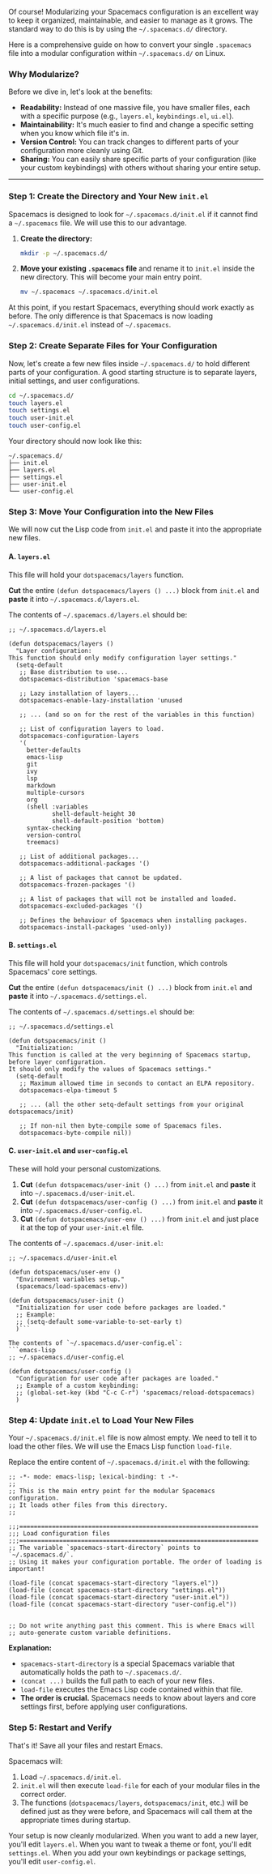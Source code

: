 Of course! Modularizing your Spacemacs configuration is an excellent way to keep it organized, maintainable, and easier to manage as it grows. The standard way to do this is by using the `~/.spacemacs.d/` directory.

Here is a comprehensive guide on how to convert your single `.spacemacs` file into a modular configuration within `~/.spacemacs.d/` on Linux.

### Why Modularize?

Before we dive in, let's look at the benefits:
*   **Readability:** Instead of one massive file, you have smaller files, each with a specific purpose (e.g., `layers.el`, `keybindings.el`, `ui.el`).
*   **Maintainability:** It's much easier to find and change a specific setting when you know which file it's in.
*   **Version Control:** You can track changes to different parts of your configuration more cleanly using Git.
*   **Sharing:** You can easily share specific parts of your configuration (like your custom keybindings) with others without sharing your entire setup.

---

### Step 1: Create the Directory and Your New `init.el`

Spacemacs is designed to look for `~/.spacemacs.d/init.el` if it cannot find a `~/.spacemacs` file. We will use this to our advantage.

1.  **Create the directory:**
    ```bash
    mkdir -p ~/.spacemacs.d/
    ```

2.  **Move your existing `.spacemacs` file** and rename it to `init.el` inside the new directory. This will become your main entry point.
    ```bash
    mv ~/.spacemacs ~/.spacemacs.d/init.el
    ```

At this point, if you restart Spacemacs, everything should work exactly as before. The only difference is that Spacemacs is now loading `~/.spacemacs.d/init.el` instead of `~/.spacemacs`.

### Step 2: Create Separate Files for Your Configuration

Now, let's create a few new files inside `~/.spacemacs.d/` to hold different parts of your configuration. A good starting structure is to separate layers, initial settings, and user configurations.

```bash
cd ~/.spacemacs.d/
touch layers.el
touch settings.el
touch user-init.el
touch user-config.el
```

Your directory should now look like this:
```
~/.spacemacs.d/
├── init.el
├── layers.el
├── settings.el
├── user-init.el
└── user-config.el
```

### Step 3: Move Your Configuration into the New Files

We will now cut the Lisp code from `init.el` and paste it into the appropriate new files.

#### A. `layers.el`
This file will hold your `dotspacemacs/layers` function.

**Cut** the entire `(defun dotspacemacs/layers () ...)` block from `init.el` and **paste** it into `~/.spacemacs.d/layers.el`.

The contents of `~/.spacemacs.d/layers.el` should be:
```emacs-lisp
;; ~/.spacemacs.d/layers.el

(defun dotspacemacs/layers ()
  "Layer configuration:
This function should only modify configuration layer settings."
  (setq-default
   ;; Base distribution to use...
   dotspacemacs-distribution 'spacemacs-base

   ;; Lazy installation of layers...
   dotspacemacs-enable-lazy-installation 'unused

   ;; ... (and so on for the rest of the variables in this function)

   ;; List of configuration layers to load.
   dotspacemacs-configuration-layers
   '(
     better-defaults
     emacs-lisp
     git
     ivy
     lsp
     markdown
     multiple-cursors
     org
     (shell :variables
            shell-default-height 30
            shell-default-position 'bottom)
     syntax-checking
     version-control
     treemacs)

   ;; List of additional packages...
   dotspacemacs-additional-packages '()

   ;; A list of packages that cannot be updated.
   dotspacemacs-frozen-packages '()

   ;; A list of packages that will not be installed and loaded.
   dotspacemacs-excluded-packages '()

   ;; Defines the behaviour of Spacemacs when installing packages.
   dotspacemacs-install-packages 'used-only))
```

#### B. `settings.el`
This file will hold your `dotspacemacs/init` function, which controls Spacemacs' core settings.

**Cut** the entire `(defun dotspacemacs/init () ...)` block from `init.el` and **paste** it into `~/.spacemacs.d/settings.el`.

The contents of `~/.spacemacs.d/settings.el` should be:
```emacs-lisp
;; ~/.spacemacs.d/settings.el

(defun dotspacemacs/init ()
  "Initialization:
This function is called at the very beginning of Spacemacs startup,
before layer configuration.
It should only modify the values of Spacemacs settings."
  (setq-default
   ;; Maximum allowed time in seconds to contact an ELPA repository.
   dotspacemacs-elpa-timeout 5

   ;; ... (all the other setq-default settings from your original dotspacemacs/init)

   ;; If non-nil then byte-compile some of Spacemacs files.
   dotspacemacs-byte-compile nil))
```

#### C. `user-init.el` and `user-config.el`
These will hold your personal customizations.

1.  **Cut** `(defun dotspacemacs/user-init () ...)` from `init.el` and **paste** it into `~/.spacemacs.d/user-init.el`.
2.  **Cut** `(defun dotspacemacs/user-config () ...)` from `init.el` and **paste** it into `~/.spacemacs.d/user-config.el`.
3.  **Cut** `(defun dotspacemacs/user-env () ...)` from `init.el` and just place it at the top of your `user-init.el` file.

The contents of `~/.spacemacs.d/user-init.el`:
```emacs-lisp
;; ~/.spacemacs.d/user-init.el

(defun dotspacemacs/user-env ()
  "Environment variables setup."
  (spacemacs/load-spacemacs-env))

(defun dotspacemacs/user-init ()
  "Initialization for user code before packages are loaded."
  ;; Example:
  ;; (setq-default some-variable-to-set-early t)
  )```

The contents of `~/.spacemacs.d/user-config.el`:
```emacs-lisp
;; ~/.spacemacs.d/user-config.el

(defun dotspacemacs/user-config ()
  "Configuration for user code after packages are loaded."
  ;; Example of a custom keybinding:
  ;; (global-set-key (kbd "C-c C-r") 'spacemacs/reload-dotspacemacs)
  )
```

### Step 4: Update `init.el` to Load Your New Files

Your `~/.spacemacs.d/init.el` file is now almost empty. We need to tell it to load the other files. We will use the Emacs Lisp function `load-file`.

Replace the entire content of `~/.spacemacs.d/init.el` with the following:

```emacs-lisp
;; -*- mode: emacs-lisp; lexical-binding: t -*-
;;
;; This is the main entry point for the modular Spacemacs configuration.
;; It loads other files from this directory.
;;

;;;==================================================================
;;; Load configuration files
;;;==================================================================
;; The variable `spacemacs-start-directory` points to `~/.spacemacs.d/`.
;; Using it makes your configuration portable. The order of loading is important!

(load-file (concat spacemacs-start-directory "layers.el"))
(load-file (concat spacemacs-start-directory "settings.el"))
(load-file (concat spacemacs-start-directory "user-init.el"))
(load-file (concat spacemacs-start-directory "user-config.el"))


;; Do not write anything past this comment. This is where Emacs will
;; auto-generate custom variable definitions.
```

**Explanation:**
*   `spacemacs-start-directory` is a special Spacemacs variable that automatically holds the path to `~/.spacemacs.d/`.
*   `(concat ...)` builds the full path to each of your new files.
*   `load-file` executes the Emacs Lisp code contained within that file.
*   **The order is crucial.** Spacemacs needs to know about layers and core settings first, before applying user configurations.

### Step 5: Restart and Verify

That's it! Save all your files and restart Emacs.

Spacemacs will:
1.  Load `~/.spacemacs.d/init.el`.
2.  `init.el` will then execute `load-file` for each of your modular files in the correct order.
3.  The functions (`dotspacemacs/layers`, `dotspacemacs/init`, etc.) will be defined just as they were before, and Spacemacs will call them at the appropriate times during startup.

Your setup is now cleanly modularized. When you want to add a new layer, you'll edit `layers.el`. When you want to tweak a theme or font, you'll edit `settings.el`. When you add your own keybindings or package settings, you'll edit `user-config.el`.
